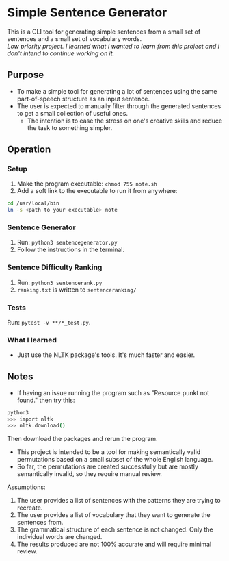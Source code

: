 # Simple Sentence Generator
This is a CLI tool for generating simple sentences from a small set of sentences and a small set of vocabulary words.  
_Low priority project. I learned what I wanted to learn from this project and I don't intend to continue working on it._  

## Purpose
* To make a simple tool for generating a lot of sentences using the same part-of-speech structure as an input sentence.
* The user is expected to manually filter through the generated sentences to get a small collection of useful ones.
  * The intention is to ease the stress on one's creative skills and reduce the task to something simpler.



## Operation
### Setup
1. Make the program executable: `chmod 755 note.sh`  
2. Add a soft link to the executable to run it from anywhere:  
```bash
cd /usr/local/bin
ln -s <path to your executable> note
```

### Sentence Generator
1. Run: `python3 sentencegenerator.py`
2. Follow the instructions in the terminal.

### Sentence Difficulty Ranking
1. Run: `python3 sentencerank.py`
2. `ranking.txt` is written to `sentenceranking/`

### Tests
Run: `pytest -v **/*_test.py`.

### What I learned
* Just use the NLTK package's tools. It's much faster and easier.

## Notes
* If having an issue running the program such as "Resource punkt not found." then try this:  
```bash
python3
>>> import nltk
>>> nltk.download()
```
Then download the packages and rerun the program.

* This project is intended to be a tool for making semantically valid permutations based on a small subset of the whole English language.  
* So far, the permutations are created successfully but are mostly semantically invalid, so they require manual review.  

Assumptions:
1. The user provides a list of sentences with the patterns they are trying to recreate.
2. The user provides a list of vocabulary that they want to generate the sentences from.
3. The grammatical structure of each sentence is not changed. Only the individual words are changed.
4. The results produced are not 100% accurate and will require minimal review.
